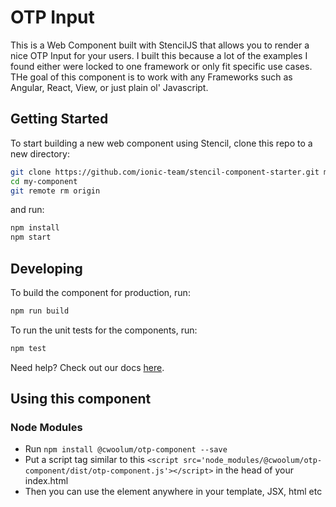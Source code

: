 # OTP Input

This is a Web Component built with StencilJS that allows you to render a nice OTP Input for your users. I built this because a lot of the examples I found either were locked to one framework or only fit specific use cases. THe goal of this component is to work with any Frameworks such as Angular, React, View, or just plain ol' Javascript.

## Getting Started

To start building a new web component using Stencil, clone this repo to a new directory:

```bash
git clone https://github.com/ionic-team/stencil-component-starter.git my-component
cd my-component
git remote rm origin
```

and run:

```bash
npm install
npm start
```

## Developing

To build the component for production, run:

```bash
npm run build
```

To run the unit tests for the components, run:

```bash
npm test
```

Need help? Check out our docs [here](https://stenciljs.com/docs/my-first-component).

## Using this component

### Node Modules

- Run `npm install @cwoolum/otp-component --save`
- Put a script tag similar to this `<script src='node_modules/@cwoolum/otp-component/dist/otp-component.js'></script>` in the head of your index.html
- Then you can use the element anywhere in your template, JSX, html etc
